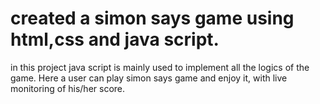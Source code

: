 # created a simon says game using html,css and java script.
in this project java script is mainly used to implement all the logics of the game. 
Here a user can play simon says game and enjoy it, with live monitoring of his/her score. 
